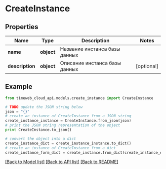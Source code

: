 # CreateInstance


## Properties
Name | Type | Description | Notes
------------ | ------------- | ------------- | -------------
**name** | **object** | Название инстанса базы данных | 
**description** | **object** | Описание инстанса базы данных | [optional] 

## Example

```python
from timeweb_cloud_api.models.create_instance import CreateInstance

# TODO update the JSON string below
json = "{}"
# create an instance of CreateInstance from a JSON string
create_instance_instance = CreateInstance.from_json(json)
# print the JSON string representation of the object
print CreateInstance.to_json()

# convert the object into a dict
create_instance_dict = create_instance_instance.to_dict()
# create an instance of CreateInstance from a dict
create_instance_form_dict = create_instance.from_dict(create_instance_dict)
```
[[Back to Model list]](../README.md#documentation-for-models) [[Back to API list]](../README.md#documentation-for-api-endpoints) [[Back to README]](../README.md)


